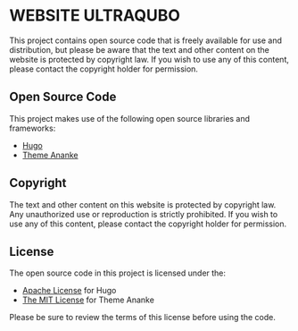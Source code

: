 # WEBSITE ULTRAQUBO

This project contains open source code that is freely available for use and distribution, but please be aware that the text and other content on the website is protected by copyright law. If you wish to use any of this content, please contact the copyright holder for permission.

## Open Source Code

This project makes use of the following open source libraries and frameworks:
- [Hugo](https://github.com/gohugoio/hugo)
- [Theme Ananke](github.com/theNewDynamic/gohugo-theme-ananke)

## Copyright

The text and other content on this website is protected by copyright law. Any unauthorized use or reproduction is strictly prohibited. If you wish to use any of this content, please contact the copyright holder for permission.

## License

The open source code in this project is licensed under the:
- [Apache License](https://www.apache.org/licenses/LICENSE-2.0) for Hugo
- [The MIT License](https://opensource.org/licenses/MIT) for Theme Ananke

Please be sure to review the terms of this license before using the code.
